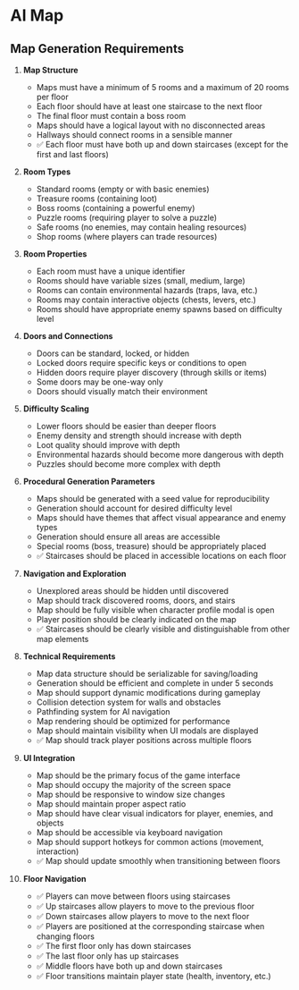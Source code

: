 # AI Map
## Map Generation Requirements

1. **Map Structure**
   - Maps must have a minimum of 5 rooms and a maximum of 20 rooms per floor
   - Each floor should have at least one staircase to the next floor
   - The final floor must contain a boss room
   - Maps should have a logical layout with no disconnected areas
   - Hallways should connect rooms in a sensible manner
   - ✅ Each floor must have both up and down staircases (except for the first and last floors)

2. **Room Types**
   - Standard rooms (empty or with basic enemies)
   - Treasure rooms (containing loot)
   - Boss rooms (containing a powerful enemy)
   - Puzzle rooms (requiring player to solve a puzzle)
   - Safe rooms (no enemies, may contain healing resources)
   - Shop rooms (where players can trade resources)

3. **Room Properties**
   - Each room must have a unique identifier
   - Rooms should have variable sizes (small, medium, large)
   - Rooms can contain environmental hazards (traps, lava, etc.)
   - Rooms may contain interactive objects (chests, levers, etc.)
   - Rooms should have appropriate enemy spawns based on difficulty level

4. **Doors and Connections**
   - Doors can be standard, locked, or hidden
   - Locked doors require specific keys or conditions to open
   - Hidden doors require player discovery (through skills or items)
   - Some doors may be one-way only
   - Doors should visually match their environment

5. **Difficulty Scaling**
   - Lower floors should be easier than deeper floors
   - Enemy density and strength should increase with depth
   - Loot quality should improve with depth
   - Environmental hazards should become more dangerous with depth
   - Puzzles should become more complex with depth

6. **Procedural Generation Parameters**
   - Maps should be generated with a seed value for reproducibility
   - Generation should account for desired difficulty level
   - Maps should have themes that affect visual appearance and enemy types
   - Generation should ensure all areas are accessible
   - Special rooms (boss, treasure) should be appropriately placed
   - ✅ Staircases should be placed in accessible locations on each floor

7. **Navigation and Exploration**
   - Unexplored areas should be hidden until discovered
   - Map should track discovered rooms, doors, and stairs
   - Map should be fully visible when character profile modal is open
   - Player position should be clearly indicated on the map
   - ✅ Staircases should be clearly visible and distinguishable from other map elements

8. **Technical Requirements**
   - Map data structure should be serializable for saving/loading
   - Generation should be efficient and complete in under 5 seconds
   - Map should support dynamic modifications during gameplay
   - Collision detection system for walls and obstacles
   - Pathfinding system for AI navigation
   - Map rendering should be optimized for performance
   - Map should maintain visibility when UI modals are displayed
   - ✅ Map should track player positions across multiple floors

9. **UI Integration**
   - Map should be the primary focus of the game interface
   - Map should occupy the majority of the screen space
   - Map should be responsive to window size changes
   - Map should maintain proper aspect ratio
   - Map should have clear visual indicators for player, enemies, and objects
   - Map should be accessible via keyboard navigation
   - Map should support hotkeys for common actions (movement, interaction)
   - ✅ Map should update smoothly when transitioning between floors

10. **Floor Navigation**
    - ✅ Players can move between floors using staircases
    - ✅ Up staircases allow players to move to the previous floor
    - ✅ Down staircases allow players to move to the next floor
    - ✅ Players are positioned at the corresponding staircase when changing floors
    - ✅ The first floor only has down staircases
    - ✅ The last floor only has up staircases
    - ✅ Middle floors have both up and down staircases
    - ✅ Floor transitions maintain player state (health, inventory, etc.)